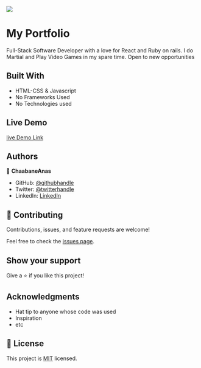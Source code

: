 ![](https://img.shields.io/badge/Microverse-blueviolet)

# My Portfolio

Full-Stack Software Developer with a love for React and Ruby on rails.
 I do Martial and Play Video Games in my spare time.
 Open to new opportunities

## Built With

- HTML-CSS & Javascript
- No Frameworks Used
- No Technologies used

## Live Demo 

  [live Demo Link](https://chaabaneanas.github.io/PortfolioSetup_Mobile-Version-Setup/)
  
## Authors

👤 **ChaabaneAnas**

- GitHub: [@githubhandle](https://github.com/ChaabaneAnas)
- Twitter: [@twitterhandle](https://twitter.com/twitterhandle)
- LinkedIn: [LinkedIn](https://www.linkedin.com/in/anas-chabaane-a0baa21a2/)


## 🤝 Contributing

Contributions, issues, and feature requests are welcome!

Feel free to check the [issues page](https://github.com/ChaabaneAnas/Hello-Microverse-Project-/issues).

## Show your support

Give a ⭐️ if you like this project!

## Acknowledgments

- Hat tip to anyone whose code was used
- Inspiration
- etc

## 📝 License

This project is [MIT](./MIT.md) licensed.
